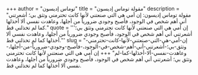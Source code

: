+++
author = "توماس إديسون"
title = "مقولة توماس إديسون"
description = "مقولة توماس إديسون: إن أمي هي التي صنعتني لأنها كانت تحترمني وتثق بي؛ أشعرتني أني أهم شخص في الوجود، فأصبح وجودي ضرورياً من أجلها، وعاهدت نفسي ألا أخذلها كما لم تخذلني قط."
quote = '''إن أمي هي التي صنعتني لأنها كانت تحترمني وتثق بي؛ أشعرتني أني أهم شخص في الوجود، فأصبح وجودي ضرورياً من أجلها، وعاهدت نفسي ألا أخذلها كما لم تخذلني قط.'''
slug = "إن-أمي-هي-التي-صنعتني-لأنها-كانت-تحترمني-وتثق-بي؛-أشعرتني-أني-أهم-شخص-في-الوجود،-فأصبح-وجودي-ضرورياً-من-أجلها،-وعاهدت-نفسي-ألا-أخذلها-كما-لم"
+++
إن أمي هي التي صنعتني لأنها كانت تحترمني وتثق بي؛ أشعرتني أني أهم شخص في الوجود، فأصبح وجودي ضرورياً من أجلها، وعاهدت نفسي ألا أخذلها كما لم تخذلني قط.
